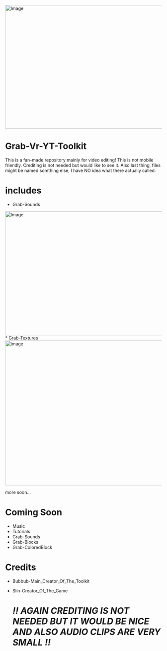 <img width="1320" height="398" alt="Image" src="https://github.com/user-attachments/assets/504af057-f06b-4f6c-a416-1fc8d6016f2c" />

# Grab-Vr-YT-Toolkit

This is a fan-made repository mainly for video editing!
This is not mobile friendly.
Crediting is not needed but would like to see it.
Also last thing, files might be named somthing else,
I have NO idea what there actually called.

# includes

* Grab-Sounds
<img width="527" height="399" alt="Image" src="https://github.com/user-attachments/assets/f9ec880e-5908-4d51-87e2-d34876c5a91b" />
* Grab-Textures
<img width="802" height="466" alt="image" src="https://github.com/user-attachments/assets/0fcb1444-6385-4c51-9f4b-ade7ca99a51c" />



  more soon...

# Coming Soon

* Music
* Tutorials
* Grab-Sounds
* Grab-Blocks
* Grab-ColoredBlock

# Credits

* Bubbub-Main_Creator_Of_The_Toolkit
* Slin-Creator_Of_The_Game

  # *!! AGAIN CREDITING IS NOT NEEDED BUT IT WOULD BE NICE AND ALSO AUDIO CLIPS ARE VERY SMALL !!*
